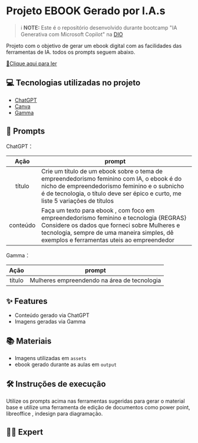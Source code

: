# Projeto EBOOK Gerado por I.A.s


 > ℹ️ **NOTE:** Este é o repositório desenvolvido durante bootcamp "IA Generativa com Microsoft Copilot" na [DIO](https://dio.me)

Projeto com o objetivo de gerar um ebook digital com as facilidades das ferramentas de IA. todos os prompts
seguem abaixo.

<a href="https://github.com/felipeAguiarCode/prompts-recipe-to-create-a-ebook/blob/main/output/ebook%20-%20css%20jedi%20output.pdf" title="View PDF now"> 📕Clique aqui para ler</a>

## 💻 Tecnologias utilizadas no projeto

- [ChatGPT](https://chat.openai.com/) 
- [Canva](https://www.canva.com)
- [Gamma](https://www.gamma.app)

## 🧠 Prompts


ChatGPT：

|   Ação   | prompt                                                                                                                                                                                                                                                                         |
| :------: | ------------------------------------------------------------------------------------------------------------------------------------------------------------------------------------------------------------------------------------------------------------------------------ |
|  título  | Crie um título de um ebook sobre o tema de empreendedorismo feminino com IA, o ebook é do nicho de empreendedorismo feminino e o subnicho é de tecnologia, o título deve ser épico e curto, me liste 5 variações de títulos                                                        |
| conteúdo | Faça um texto para ebook , com foco em empreendedorismo feminino e tecnologia {REGRAS} Considere os dados que forneci sobre Mulheres e tecnologia, sempre de uma maneira simples, dê exemplos e ferramentas uteis ao empreendedor |


Gamma：

|  Ação  | prompt                                                                                 |
| :----: | -------------------------------------------------------------------------------------- |
| título | Mulheres empreendendo na área de tecnologia |

## ✨ Features

- Conteúdo gerado via ChatGPT
- Imagens geradas via Gamma

## 📚 Materiais

- Imagens utilizadas em `assets`
- ebook gerado durante as aulas em `output`

## 🛠️ Instruções de execução

Utilize os prompts acima nas ferramentas sugeridas para gerar o material base e utilize uma ferramenta de edição de documentos como power point, libreoffice , indesign para diagramação.

## 👨‍💻 Expert

